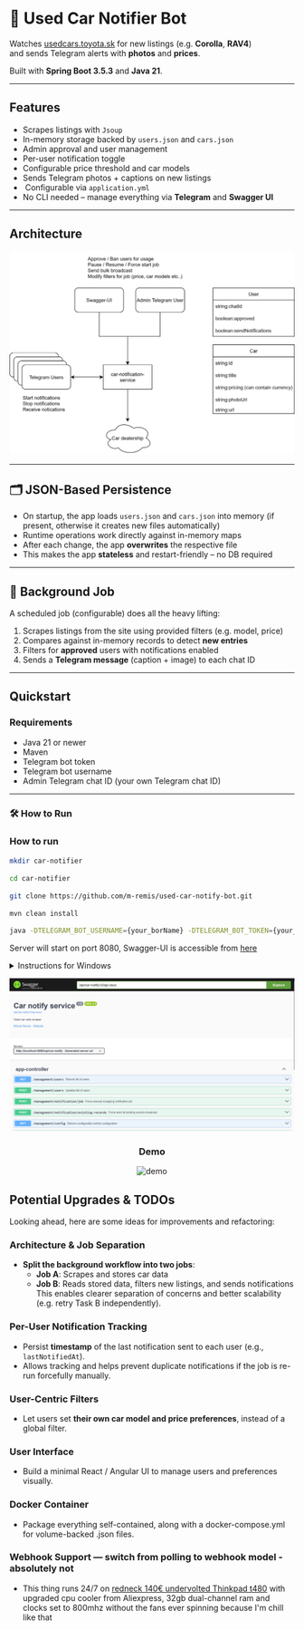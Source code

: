 # 🚗 Used Car Notifier Bot

Watches [usedcars.toyota.sk](https://usedcars.toyota.sk) for new listings (e.g. **Corolla**, **RAV4**)  
and sends Telegram alerts with **photos** and **prices**.

Built with **Spring Boot 3.5.3** and **Java 21**.

---

## Features

-  Scrapes listings with `Jsoup`
-  In-memory storage backed by `users.json` and `cars.json`
-  Admin approval and user management
-  Per-user notification toggle
-  Configurable price threshold and car models
-  Sends Telegram photos + captions on new listings
- ️ Configurable via `application.yml`
-  No CLI needed – manage everything via **Telegram** and **Swagger UI**

---

## Architecture

![arch](docs/car_notif_diagram.svg)

---

## 🗂 JSON-Based Persistence

- On startup, the app loads `users.json` and `cars.json` into memory (if present, otherwise it creates new files automatically)
- Runtime operations work directly against in-memory maps
- After each change, the app **overwrites** the respective file
- This makes the app **stateless** and restart-friendly – no DB required

---

## 🔁 Background Job

A scheduled job (configurable) does all the heavy lifting:

1. Scrapes listings from the site using provided filters (e.g. model, price)
2. Compares against in-memory records to detect **new entries**
3. Filters for **approved** users with notifications enabled
4. Sends a **Telegram message** (caption + image) to each chat ID

---

## Quickstart

### Requirements

- Java 21 or newer
- Maven
- Telegram bot token
- Telegram bot username
- Admin Telegram chat ID (your own Telegram chat ID)

---

### 🛠 How to Run

### How to run

```bash
mkdir car-notifier
```

```bash
cd car-notifier
```

```bash
git clone https://github.com/m-remis/used-car-notify-bot.git
```

```bash
mvn clean install
```

```bash
java -DTELEGRAM_BOT_USERNAME={your_borName} -DTELEGRAM_BOT_TOKEN={your_bot_token} -DTELEGRAM_ADMIN_CHAT_ID={admin_chat_id} -jar target/car-notify-0.0.1.jar
```

Server will start on port 8080, Swagger-UI is accessible
from [here](http://localhost:8080/api/car-notify/swagger-ui/index.html)

<details>
  <summary>Instructions for Windows</summary>
    If you use Windows, you are dead to me, these steps are universal and you should have known
</details>

![swagger](docs/swagger.png)

<h3 align="center">Demo</h3>

<p align="center">
  <img src="docs/demo.gif" alt="demo">
</p>

##  Potential Upgrades & TODOs

Looking ahead, here are some ideas for improvements and refactoring:

### Architecture & Job Separation
- **Split the background workflow into two jobs**:
    - **Job A**: Scrapes and stores car data
    - **Job B**: Reads stored data, filters new listings, and sends notifications  
      This enables clearer separation of concerns and better scalability (e.g. retry Task B independently).

### Per-User Notification Tracking
- Persist **timestamp** of the last notification sent to each user (e.g., `lastNotifiedAt`).
- Allows tracking and helps prevent duplicate notifications if the job is re-run forcefully manually.

### User-Centric Filters
- Let users set **their own car model and price preferences**, instead of a global filter.

### User Interface
- Build a minimal React / Angular UI to manage users and preferences visually.

### Docker Container
- Package everything self-contained, along with a docker-compose.yml for volume-backed .json files.

### Webhook Support — switch from polling to webhook model - absolutely not
- This thing runs 24/7 on [redneck 140€ undervolted Thinkpad t480](docs/chonk_pad.png) with upgraded cpu cooler from Aliexpress, 32gb dual-channel ram and clocks set to 800mhz without the fans ever spinning because I'm chill like that

